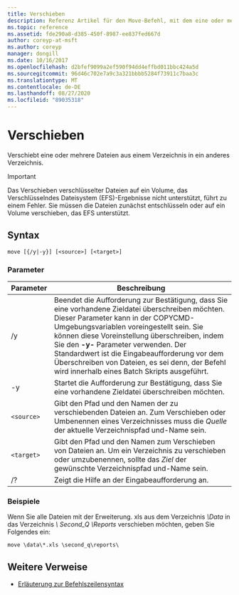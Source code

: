 ```yaml
---
title: Verschieben
description: Referenz Artikel für den Move-Befehl, mit dem eine oder mehrere Dateien aus einem Verzeichnis in ein anderes Verzeichnis verschoben werden.
ms.topic: reference
ms.assetid: fde290a8-d385-450f-8987-ee837fed667d
author: coreyp-at-msft
ms.author: coreyp
manager: dongill
ms.date: 10/16/2017
ms.openlocfilehash: d2bfef9099a2ef590f94dd4effbd011bbc424a5d
ms.sourcegitcommit: 96d46c702e7a9c3a321bbbb5284f73911c7baa3c
ms.translationtype: MT
ms.contentlocale: de-DE
ms.lasthandoff: 08/27/2020
ms.locfileid: "89035318"
---
```

# <a name="move"></a>Verschieben

Verschiebt eine oder mehrere Dateien aus einem Verzeichnis in ein anderes Verzeichnis.

> [!IMPORTANT]
> Das Verschieben verschlüsselter Dateien auf ein Volume, das Verschlüsselndes Dateisystem (EFS)-Ergebnisse nicht unterstützt, führt zu einem Fehler. Sie müssen die Dateien zunächst entschlüsseln oder auf ein Volume verschieben, das EFS unterstützt.

## <a name="syntax"></a>Syntax

```
move [{/y|-y}] [<source>] [<target>]
```

### <a name="parameters"></a>Parameter

| Parameter | Beschreibung |
| --------- | ----------- |
| /y | Beendet die Aufforderung zur Bestätigung, dass Sie eine vorhandene Zieldatei überschreiben möchten. Dieser Parameter kann in der COPYCMD-Umgebungsvariablen voreingestellt sein. Sie können diese Voreinstellung überschreiben, indem Sie den **-y-** Parameter verwenden. Der Standardwert ist die Eingabeaufforderung vor dem Überschreiben von Dateien, es sei denn, der Befehl wird innerhalb eines Batch Skripts ausgeführt. |
| -y | Startet die Aufforderung zur Bestätigung, dass Sie eine vorhandene Zieldatei überschreiben möchten. |
| `<source>` | Gibt den Pfad und den Namen der zu verschiebenden Dateien an. Zum Verschieben oder Umbenennen eines Verzeichnisses muss die *Quelle* der aktuelle Verzeichnispfad und-Name sein. |
| `<target>` | Gibt den Pfad und den Namen zum Verschieben von Dateien an. Um ein Verzeichnis zu verschieben oder umzubenennen, sollte das *Ziel* der gewünschte Verzeichnispfad und-Name sein. |
| /? | Zeigt die Hilfe an der Eingabeaufforderung an. |

### <a name="examples"></a>Beispiele

Wenn Sie alle Dateien mit der Erweiterung. xls aus dem Verzeichnis *\Data* in das Verzeichnis *\ Second_Q \Reports* verschieben möchten, geben Sie Folgendes ein:

```
move \data\*.xls \second_q\reports\
```

## <a name="additional-references"></a>Weitere Verweise

- [Erläuterung zur Befehlszeilensyntax](command-line-syntax-key.md)

